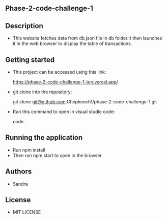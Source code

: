## Phase-2-code-challenge-1

## Description
- This website fetches data from db.json file in db folder.It then launches it in the web browser to display the table of transactions.

## Getting started
- This project can be accessed using this link:
    
    https://phase-2-code-challenge-1-ten.vercel.app/

- git clone into the repository:

  git clone git@github.com:Chepkoech1/phase-2-code-challenge-1.git

- Run this command to open in visual studio code:

  code .

## Running the application
- Run npm install
- Then run npm start to open in the browser.

## Authors
- Sandra

## License
- MIT LICENSE

